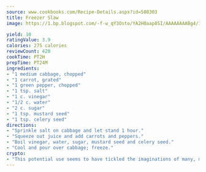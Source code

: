 ```yaml
---
source: www.cookbooks.com/Recipe-Details.aspx?id=508303
title: Freezer Slaw
image: https://1.bp.blogspot.com/-f-w_qY3Osto/YA2H0aap8SI/AAAAAAAABg4/17myAO5s9b8JksYvWDXpYkaDlcY0g6k_gCLcBGAsYHQ/s296/3.png

yield: 10
ratingValue: 3.9
calories: 275 calories
reviewCount: 420
cookTime: PT2H
prepTime: PT24M
ingredients:
- "1 medium cabbage, chopped"
- "1 carrot, grated"
- "1 green pepper, chopped"
- "1 tsp. salt"
- "1 c. vinegar"
- "1/2 c. water"
- "2 c. sugar"
- "1 tsp. mustard seed"
- "1 tsp. celery seed"
directions:
- "Sprinkle salt on cabbage and let stand 1 hour."
- "Squeeze out juice and add carrots and peppers."
- "Boil vinegar, water, sugar, mustard seed and celery seed."
- "Cool and pour over cabbage; freeze."
crypto:
- "This potential use seems to have tickled the imaginations of many, many bitcoin fanciers."
---
```


